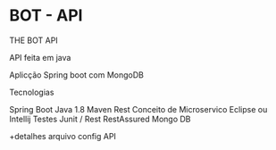 # BOT - API

THE BOT API

API feita em java

Aplicção Spring boot com MongoDB

Tecnologias

Spring Boot
Java 1.8
Maven
Rest
Conceito de Microservico
Eclipse ou Intellij
Testes Junit / Rest RestAssured
Mongo DB

+detalhes arquivo config API
